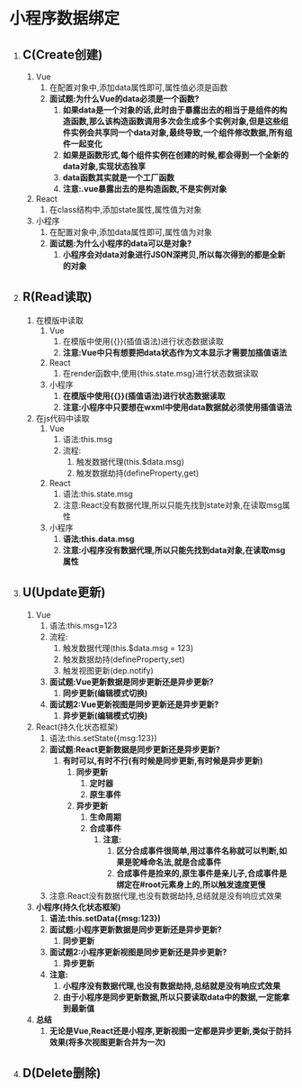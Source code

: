 # 小程序数据绑定

1. ## C(Create创建)

   1. Vue
      1. 在配置对象中,添加data属性即可,属性值必须是函数
      2. **面试题:为什么Vue的data必须是一个函数?**
         1. **如果data是一个对象的话,此时由于暴露出去的相当于是组件的构造函数,那么该构造函数调用多次会生成多个实例对象,但是这些组件实例会共享同一个data对象,最终导致,一个组件修改数据,所有组件一起变化**
         2. **如果是函数形式,每个组件实例在创建的时候,都会得到一个全新的data对象,实现状态独享**
         3. **data函数其实就是一个工厂函数**
         4. **注意:.vue暴露出去的是构造函数,不是实例对象**
   2. React
      1. 在class结构中,添加state属性,属性值为对象
   3. 小程序
      1. 在配置对象中,添加data属性即可,属性值为对象
      2. **面试题:为什么小程序的data可以是对象?**
         1. **小程序会对data对象进行JSON深拷贝,所以每次得到的都是全新的对象**

2. ## R(Read读取)

   1. 在模版中读取
      1. Vue
         1. 在模版中使用{{}}(插值语法)进行状态数据读取
         2. **注意:Vue中只有想要把data状态作为文本显示才需要加插值语法**
      2. React
         1. 在render函数中,使用{this.state.msg}进行状态数据读取
      3. 小程序
         1. **在模版中使用{{}}(插值语法)进行状态数据读取**
         2. **注意:小程序中只要想在wxml中使用data数据就必须使用插值语法**
   2. 在js代码中读取
      1. Vue
         1. 语法:this.msg
         2. 流程:
            1. 触发数据代理(this.$data.msg)
            2. 触发数据劫持(defineProperty,get)
      2. React
         1. 语法:this.state.msg
         2. 注意:React没有数据代理,所以只能先找到state对象,在读取msg属性
      3. 小程序
         1. **语法:this.data.msg**
         2. **注意:小程序没有数据代理,所以只能先找到data对象,在读取msg属性**

3. ## U(Update更新)

   1. Vue
      1. 语法:this.msg=123
      2. 流程:
         1. 触发数据代理(this.$data.msg = 123)
         2. 触发数据劫持(defineProperty,set)
         3. 触发视图更新(dep.notify)
      3. **面试题:Vue更新数据是同步更新还是异步更新?**
         1.  **同步更新(编辑模式切换)**
      4. **面试题2:Vue更新视图是同步更新还是异步更新?**
         1. **异步更新(编辑模式切换)**
   2. React(持久化状态框架)
      1. 语法:this.setState({msg:123})
      2. **面试题:React更新数据是同步更新还是异步更新?**
         1. **有时可以,有时不行(有时候是同步更新,有时候是异步更新)**
            1. **同步更新**
               1. **定时器**
               2. **原生事件**
            2. **异步更新**
               1. **生命周期**
               2. **合成事件**
                  1. **注意:**
                     1. **区分合成事件很简单,用过事件名称就可以判断,如果是驼峰命名法,就是合成事件**
                     2. **合成事件是捡来的,原生事件是亲儿子,合成事件是绑定在#root元素身上的,所以触发速度更慢**
      3. 注意:React没有数据代理,也没有数据劫持,总结就是没有响应式效果
   3. **小程序(持久化状态框架)**
      1. **语法:this.setData({msg:123})**
      2. **面试题:小程序更新数据是同步更新还是异步更新?**
         1.  **同步更新**
      3. **面试题2:小程序更新视图是同步更新还是异步更新?**
         1. **异步更新**
      4. **注意:**
         1. **小程序没有数据代理,也没有数据劫持,总结就是没有响应式效果**
         2. **由于小程序是同步更新数据,所以只要读取data中的数据,一定能拿到最新值**
   4. **总结**
      1. **无论是Vue,React还是小程序,更新视图一定都是异步更新,类似于防抖效果(将多次视图更新合并为一次)**

4. ## D(Delete删除)